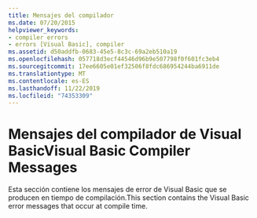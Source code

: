 ```yaml
---
title: Mensajes del compilador
ms.date: 07/20/2015
helpviewer_keywords:
- compiler errors
- errors [Visual Basic], compiler
ms.assetid: d50addfb-0683-45e5-8c3c-69a2eb510a19
ms.openlocfilehash: 057718d3ecf44546d96b9e507798f0f601fc3eb4
ms.sourcegitcommit: 17ee6605e01ef32506f8fdc686954244ba6911de
ms.translationtype: MT
ms.contentlocale: es-ES
ms.lasthandoff: 11/22/2019
ms.locfileid: "74353309"
---
```

# <a name="visual-basic-compiler-messages"></a><span data-ttu-id="2836e-102">Mensajes del compilador de Visual Basic</span><span class="sxs-lookup"><span data-stu-id="2836e-102">Visual Basic Compiler Messages</span></span>
<span data-ttu-id="2836e-103">Esta sección contiene los mensajes de error de Visual Basic que se producen en tiempo de compilación.</span><span class="sxs-lookup"><span data-stu-id="2836e-103">This section contains the Visual Basic error messages that occur at compile time.</span></span>

